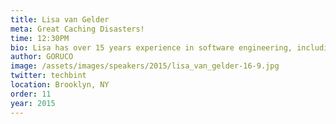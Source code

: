 ```yaml
---
title: Lisa van Gelder
meta: Great Caching Disasters!
time: 12:30PM
bio: Lisa has over 15 years experience in software engineering, including leading and managing software development teams. Her career has taken her between London and New York at companies ranging from small startups to large media organizations - including the Guardian and the BBC. She is currently VP of Engineering at Stride.
author: GORUCO
image: /assets/images/speakers/2015/lisa_van_gelder-16-9.jpg
twitter: techbint
location: Brooklyn, NY
order: 11
year: 2015
---
```

